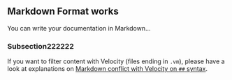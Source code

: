 Markdown Format works
---------------

You can write your documentation in Markdown...

<!-- MACRO{toc|fromDepth=1|toDepth=2} -->

### Subsection222222

If you want to filter content with Velocity (files ending in `.vm`), please have a look at
explanations on [Markdown conflict with Velocity on `##` syntax](./markdown-velocity.html).
